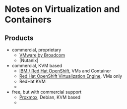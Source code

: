 # Notes on Virtualization and Containers

## Products
- commercial, proprietary
  - [VMware by Broadcom](https://www.vmware.com/)
  - [Nutanix]
- commercial, KVM based
  - [IBM / Red Hat OpenShift](https://www.redhat.com/en/technologies/cloud-computing/openshift), VMs and Container
  - [Red Hat OpenShift Virtualization Engine](https://www.redhat.com/en/technologies/cloud-computing/openshift/virtualization-engine), VMs only
  - RedHat KVM
  - 
- free, but with commercial support
  - [Proxmox](https://www.proxmox.com/en/), Debian, KVM based
  - 
